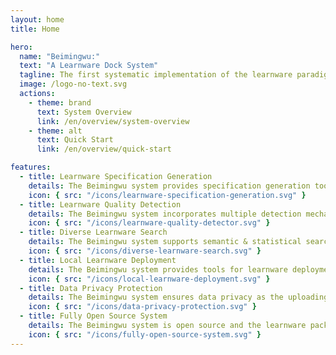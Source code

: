 ```yaml
---
layout: home
title: Home

hero:
  name: "Beimingwu:"
  text: "A Learnware Dock System"
  tagline: The first systematic implementation of the learnware paradigm, enabling effective learnware search and reuse without building machine learning models from scratch.
  image: /logo-no-text.svg
  actions:
    - theme: brand
      text: System Overview
      link: /en/overview/system-overview
    - theme: alt
      text: Quick Start
      link: /en/overview/quick-start

features:
  - title: Learnware Specification Generation
    details: The Beimingwu system provides specification generation tools, supporting multiple data types and allowing efficient local generation.
    icon: { src: "/icons/learnware-specification-generation.svg" }
  - title: Learnware Quality Detection
    details: The Beimingwu system incorporates multiple detection mechanisms to ensure the quality of each learnware in the system.
    icon: { src: "/icons/learnware-quality-detector.svg" }
  - title: Diverse Learnware Search
    details: The Beimingwu system supports semantic & statistical search on various data types, enabling heterogeneous tabular learnware search.
    icon: { src: "/icons/diverse-learnware-search.svg" }
  - title: Local Learnware Deployment
    details: The Beimingwu system provides tools for learnware deployment, helping users to deploy and reuse learnwares conveniently and securely.
    icon: { src: "/icons/local-learnware-deployment.svg" }
  - title: Data Privacy Protection
    details: The Beimingwu system ensures data privacy as the uploading, searching, and deployment of learnware doesn't require uploading local data.
    icon: { src: "/icons/data-privacy-protection.svg" }
  - title: Fully Open Source System
    details: The Beimingwu system is open source and the learnware package is highly extensible and easy to integrate with new features.
    icon: { src: "/icons/fully-open-source-system.svg" }
---
```


